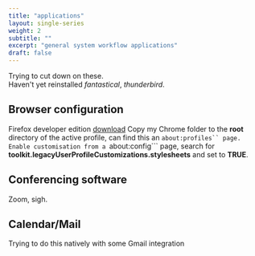 ```yaml
---
title: "applications"
layout: single-series
weight: 2
subtitle: ""
excerpt: "general system workflow applications"
draft: false
---
```

Trying to cut down on these.  
Haven't yet reinstalled *fantastical*, *thunderbird*.
 
## Browser configuration
Firefox developer edition [download](https://www.mozilla.org/en-GB/firefox/developer/)
Copy my Chrome folder to the **root** directory of the active profile, can find this an ```about:profiles`` page.
Enable customisation from a ```about:config``` page, search for **toolkit.legacyUserProfileCustomizations.stylesheets** and set to **TRUE**.

## Conferencing software
Zoom, sigh.

## Calendar/Mail
Trying to do this natively with some Gmail integration
